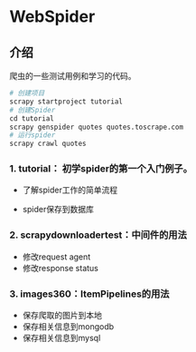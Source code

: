 # WebSpider

## 介绍
爬虫的一些测试用例和学习的代码。

```python
# 创建项目
scrapy startproject tutorial
# 创建Spider
cd tutorial
scrapy genspider quotes quotes.toscrape.com
# 运行spider
scrapy crawl quotes
```

###  1. tutorial： 初学spider的第一个入门例子。

- 了解spider工作的简单流程

*  spider保存到数据库

### 2. scrapydownloadertest：中间件的用法

* 修改request agent
* 修改response status

### 3. images360：ItemPipelines的用法

* 保存爬取的图片到本地
* 保存相关信息到mongodb
* 保存相关信息到mysql

